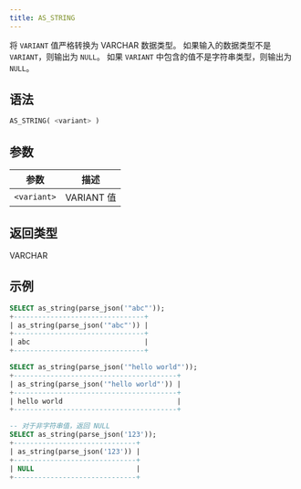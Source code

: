 ```yaml
---
title: AS_STRING
---
```


将 `VARIANT` 值严格转换为 VARCHAR 数据类型。
如果输入的数据类型不是 `VARIANT`，则输出为 `NULL`。
如果 `VARIANT` 中包含的值不是字符串类型，则输出为 `NULL`。

## 语法

```sql
AS_STRING( <variant> )
```

## 参数

| 参数 | 描述 |
|-------------|-------------------|
| `<variant>` | VARIANT 值 |

## 返回类型

VARCHAR

## 示例

```sql
SELECT as_string(parse_json('"abc"'));
+--------------------------------+
| as_string(parse_json('"abc"')) |
+--------------------------------+
| abc                            |
+--------------------------------+

SELECT as_string(parse_json('"hello world"'));
+----------------------------------------+
| as_string(parse_json('"hello world"')) |
+----------------------------------------+
| hello world                            |
+----------------------------------------+

-- 对于非字符串值，返回 NULL
SELECT as_string(parse_json('123'));
+------------------------------+
| as_string(parse_json('123')) |
+------------------------------+
| NULL                         |
+------------------------------+
```